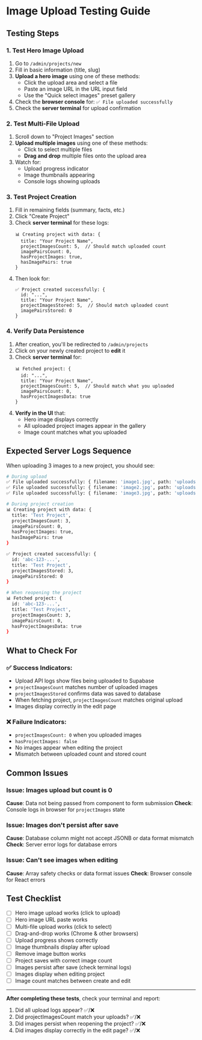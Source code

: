 # Image Upload Testing Guide

## Testing Steps

### 1. Test Hero Image Upload
1. Go to `/admin/projects/new`
2. Fill in basic information (title, slug)
3. **Upload a hero image** using one of these methods:
   - Click the upload area and select a file
   - Paste an image URL in the URL input field
   - Use the "Quick select images" preset gallery
4. Check the **browser console** for: `✅ File uploaded successfully`
5. Check the **server terminal** for upload confirmation

### 2. Test Multi-File Upload
1. Scroll down to "Project Images" section
2. **Upload multiple images** using one of these methods:
   - Click to select multiple files
   - **Drag and drop** multiple files onto the upload area
3. Watch for:
   - Upload progress indicator
   - Image thumbnails appearing
   - Console logs showing uploads

### 3. Test Project Creation
1. Fill in remaining fields (summary, facts, etc.)
2. Click "Create Project"
3. Check **server terminal** for these logs:
   ```
   📊 Creating project with data: {
     title: "Your Project Name",
     projectImagesCount: 5,  // Should match uploaded count
     imagePairsCount: 0,
     hasProjectImages: true,
     hasImagePairs: true
   }
   ```
4. Then look for:
   ```
   ✅ Project created successfully: {
     id: "...",
     title: "Your Project Name",
     projectImagesStored: 5,  // Should match uploaded count
     imagePairsStored: 0
   }
   ```

### 4. Verify Data Persistence
1. After creation, you'll be redirected to `/admin/projects`
2. Click on your newly created project to **edit** it
3. Check **server terminal** for:
   ```
   📊 Fetched project: {
     id: "...",
     title: "Your Project Name",
     projectImagesCount: 5,  // Should match what you uploaded
     imagePairsCount: 0,
     hasProjectImagesData: true
   }
   ```
4. **Verify in the UI** that:
   - Hero image displays correctly
   - All uploaded project images appear in the gallery
   - Image count matches what you uploaded

## Expected Server Logs Sequence

When uploading 3 images to a new project, you should see:

```bash
# During upload
✅ File uploaded successfully: { filename: 'image1.jpg', path: 'uploads/...', size: '245.67KB', url: 'https://...' }
✅ File uploaded successfully: { filename: 'image2.jpg', path: 'uploads/...', size: '312.45KB', url: 'https://...' }
✅ File uploaded successfully: { filename: 'image3.jpg', path: 'uploads/...', size: '198.23KB', url: 'https://...' }

# During project creation
📊 Creating project with data: {
  title: 'Test Project',
  projectImagesCount: 3,
  imagePairsCount: 0,
  hasProjectImages: true,
  hasImagePairs: true
}

✅ Project created successfully: {
  id: 'abc-123-...',
  title: 'Test Project',
  projectImagesStored: 3,
  imagePairsStored: 0
}

# When reopening the project
📊 Fetched project: {
  id: 'abc-123-...',
  title: 'Test Project',
  projectImagesCount: 3,
  imagePairsCount: 0,
  hasProjectImagesData: true
}
```

## What to Check For

### ✅ Success Indicators:
- Upload API logs show files being uploaded to Supabase
- `projectImagesCount` matches number of uploaded images
- `projectImagesStored` confirms data was saved to database
- When fetching project, `projectImagesCount` matches original upload
- Images display correctly in the edit page

### ❌ Failure Indicators:
- `projectImagesCount: 0` when you uploaded images
- `hasProjectImages: false` 
- No images appear when editing the project
- Mismatch between uploaded count and stored count

## Common Issues

### Issue: Images upload but count is 0
**Cause**: Data not being passed from component to form submission
**Check**: Console logs in browser for `projectImages` state

### Issue: Images don't persist after save
**Cause**: Database column might not accept JSONB or data format mismatch
**Check**: Server error logs for database errors

### Issue: Can't see images when editing
**Cause**: Array safety checks or data format issues
**Check**: Browser console for React errors

## Test Checklist

- [ ] Hero image upload works (click to upload)
- [ ] Hero image URL paste works
- [ ] Multi-file upload works (click to select)
- [ ] Drag-and-drop works (Chrome & other browsers)
- [ ] Upload progress shows correctly
- [ ] Image thumbnails display after upload
- [ ] Remove image button works
- [ ] Project saves with correct image count
- [ ] Images persist after save (check terminal logs)
- [ ] Images display when editing project
- [ ] Image count matches between create and edit

---

**After completing these tests**, check your terminal and report:
1. Did all upload logs appear? ✅/❌
2. Did projectImagesCount match your uploads? ✅/❌  
3. Did images persist when reopening the project? ✅/❌
4. Did images display correctly in the edit page? ✅/❌
